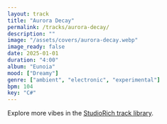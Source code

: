 ```yaml
---
layout: track
title: "Aurora Decay"
permalink: /tracks/aurora-decay/
description: ""
image: "/assets/covers/aurora-decay.webp"
image_ready: false
date: 2025-01-01
duration: "4:00"
album: "Eunoia"
mood: ["Dreamy"]
genre: ["ambient", "electronic", "experimental"]
bpm: 104
key: "C#"
---
```


Explore more vibes in the [StudioRich track library](/tracks/).
